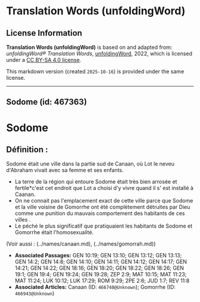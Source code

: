 # Translation Words (unfoldingWord)

## License Information

**Translation Words (unfoldingWord)** is based on and adapted from: _unfoldingWord® Translation Words_, [unfoldingWord](https://unfoldingword.org/utw), 2022, which is licensed under a [CC BY-SA 4.0 license](https://creativecommons.org/licenses/by-sa/4.0/legalcode.en).

This markdown version (created `2025-10-16`) is provided under the same license.



--------------------------------

## Sodome (id: 467363)

Sodome
======

Définition :
------------

Sodome était une ville dans la partie sud de Canaan, où Lot le neveu d'Abraham vivait avec sa femme et ses enfants.

* La terre de la région qui entoure Sodome était très bien arrosée et fertile\*c'est cet endroit que Lot a choisi d'y vivre quand il s' est installé à Caanan.
* On ne connait pas l'emplacement exact de cette ville parce que Sodome et la ville voisine de Gomorrhe ont été complètement détruites par Dieu comme une punition du mauvais comportement des habitants de ces villes .
* Le péché le plus significatif que pratiquaient les habitants de Sodome et Gomorrhe était l'homosexualité.

(Voir aussi : (../names/canaan.md), (../names/gomorrah.md))

* **Associated Passages:** GEN 10:19; GEN 13:10; GEN 13:12; GEN 13:13; GEN 14:2; GEN 14:8; GEN 14:10; GEN 14:11; GEN 14:12; GEN 14:17; GEN 14:21; GEN 14:22; GEN 18:16; GEN 18:20; GEN 18:22; GEN 18:26; GEN 19:1; GEN 19:4; GEN 19:24; GEN 19:28; ZEP 2:9; MAT 10:15; MAT 11:23; MAT 11:24; LUK 10:12; LUK 17:29; ROM 9:29; 2PE 2:6; JUD 1:7; REV 11:8
* **Associated Articles:** Canaan (ID: `466740@Unknown`); Gomorrhe (ID: `466943@Unknown`)

